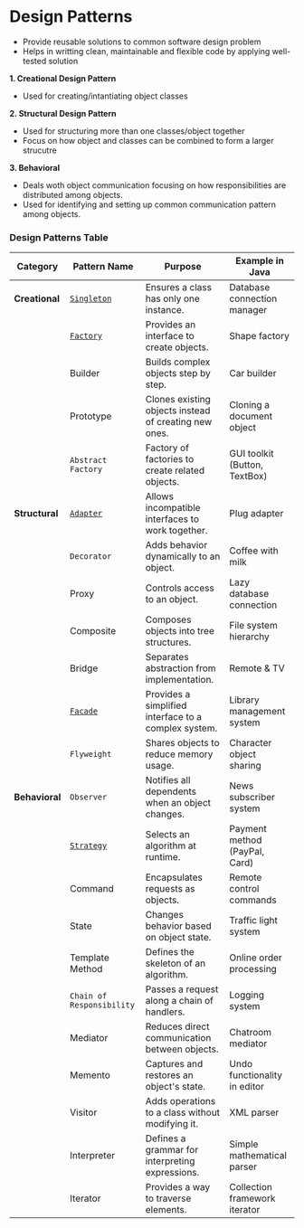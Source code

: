 # Design Patterns
- Provide reusable solutions to common software design problem
- Helps in writting clean, maintainable and flexible code by applying well-tested solution
  
**1. Creational Design Pattern** 
- Used for creating/intantiating object classes
  
**2. Structural Design Pattern**
- Used for structuring more than one classes/object together
- Focus on how object and classes can be combined to form a larger strucutre
  
**3. Behavioral**
- Deals woth object communication focusing on how responsibilities are distributed among objects.
- Used for identifying and setting up common communication pattern among objects.

### **Design Patterns Table**  

| **Category**        | **Pattern Name**     | **Purpose**                                         | **Example in Java**          |
|---------------------|---------------------|-----------------------------------------------------|------------------------------|
| **Creational**      | [`Singleton`](https://github.com/Shalini-lodhi/design-patterns/tree/main/singleton-design-pattern)           | Ensures a class has only one instance.             | Database connection manager |
|                     | [`Factory`](https://github.com/Shalini-lodhi/design-patterns/tree/main/factory-design-pattern)             | Provides an interface to create objects.           | Shape factory               |
|                     | Builder             | Builds complex objects step by step.               | Car builder                 |
|                     | Prototype           | Clones existing objects instead of creating new ones. | Cloning a document object  |
|                     | `Abstract Factory`    | Factory of factories to create related objects.    | GUI toolkit (Button, TextBox) |
| **Structural**      | [`Adapter`](https://github.com/Shalini-lodhi/design-patterns/tree/main/adaptor-design-pattern)             | Allows incompatible interfaces to work together.   | Plug adapter                |
|                     | `Decorator`           | Adds behavior dynamically to an object.            | Coffee with milk            |
|                     | Proxy               | Controls access to an object.                      | Lazy database connection    |
|                     | Composite           | Composes objects into tree structures.             | File system hierarchy       |
|                     | Bridge              | Separates abstraction from implementation.         | Remote & TV                 |
|                     | [`Facade`](https://github.com/Shalini-lodhi/design-patterns/tree/main/facade-design-pattern)              | Provides a simplified interface to a complex system. | Library management system |
|                     | `Flyweight`           | Shares objects to reduce memory usage.             | Character object sharing    |
| **Behavioral**      | `Observer`            | Notifies all dependents when an object changes.    | News subscriber system      |
|                     | [`Strategy`](https://github.com/Shalini-lodhi/design-patterns/tree/main/strategy-design-pattern)            | Selects an algorithm at runtime.                   | Payment method (PayPal, Card) |
|                     | Command             | Encapsulates requests as objects.                  | Remote control commands     |
|                     | State               | Changes behavior based on object state.            | Traffic light system        |
|                     | Template Method     | Defines the skeleton of an algorithm.              | Online order processing     |
|                     | `Chain of Responsibility` | Passes a request along a chain of handlers.   | Logging system              |
|                     | Mediator            | Reduces direct communication between objects.      | Chatroom mediator           |
|                     | Memento             | Captures and restores an object's state.          | Undo functionality in editor |
|                     | Visitor             | Adds operations to a class without modifying it.   | XML parser                  |
|                     | Interpreter         | Defines a grammar for interpreting expressions.    | Simple mathematical parser  |
|                     | Iterator            | Provides a way to traverse elements.              | Collection framework iterator |


